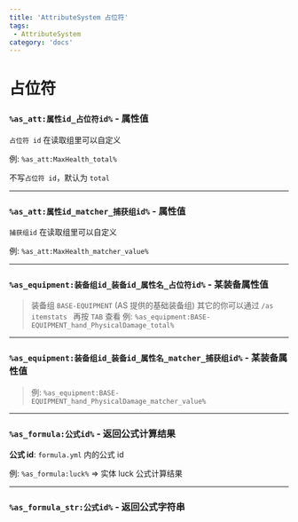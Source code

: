 ```yaml
---
title: 'AttributeSystem 占位符'
tags:
 - AttributeSystem
category: 'docs'
---
```


# 占位符

### `%as_att:属性id_占位符id%` - 属性值

`占位符 id` 在读取组里可以自定义

例: `%as_att:MaxHealth_total%`

不写`占位符 id`，默认为 `total`

---

### `%as_att:属性id_matcher_捕获组id%` - 属性值

`捕获组id` 在读取组里可以自定义

例: `%as_att:MaxHealth_matcher_value%`

---

### `%as_equipment:装备组id_装备id_属性名_占位符id%` - 某装备属性值

> 装备组 `BASE-EQUIPMENT` (AS 提供的基础装备组)
> 其它的你可以通过 `/as itemstats ` 再按 `TAB` 查看
> 例: `%as_equipment:BASE-EQUIPMENT_hand_PhysicalDamage_total%`

---

### `%as_equipment:装备组id_装备id_属性名_matcher_捕获组id%` - 某装备属性值

> 例: `%as_equipment:BASE-EQUIPMENT_hand_PhysicalDamage_matcher_value%`

---

### `%as_formula:公式id%` - 返回公式计算结果

**公式 id**: `formula.yml` 内的公式 id

例: `%as_formula:luck%` => 实体 luck 公式计算结果

---

### `%as_formula_str:公式id%` - 返回公式字符串
